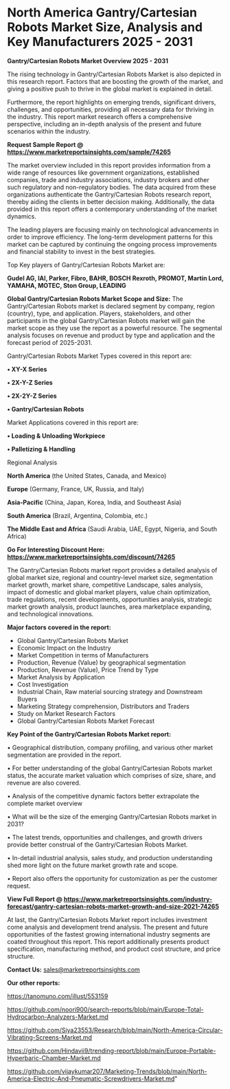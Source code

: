 # North America Gantry/Cartesian Robots Market Size, Analysis and Key Manufacturers 2025 - 2031

<Strong> Gantry/Cartesian Robots Market Overview 2025 - 2031</strong>

The rising technology in Gantry/Cartesian Robots Market is also depicted in this research report. Factors that are boosting the growth of the market, and giving a positive push to thrive in the global market is explained in detail.

Furthermore, the report highlights on emerging trends, significant drivers, challenges, and opportunities, providing all necessary data for thriving in the industry. This report market research offers a comprehensive perspective, including an in-depth analysis of the present and future scenarios within the industry.

<strong>Request Sample Report @ <a href=https://www.marketreportsinsights.com/sample/74265>https://www.marketreportsinsights.com/sample/74265</a></strong>

The market overview included in this report provides information from a wide range of resources like government organizations, established companies, trade and industry associations, industry brokers and other such regulatory and non-regulatory bodies. The data acquired from these organizations authenticate the Gantry/Cartesian Robots research report, thereby aiding the clients in better decision making. Additionally, the data provided in this report offers a contemporary understanding of the market dynamics.

The leading players are focusing mainly on technological advancements in order to improve efficiency. The long-term development patterns for this market can be captured by continuing the ongoing process improvements and financial stability to invest in the best strategies.

Top Key players of Gantry/Cartesian Robots Market are:

<strong>Gudel AG, IAI, Parker, Fibro, BAHR, BOSCH Rexroth, PROMOT, Martin Lord, YAMAHA, MOTEC, Ston Group, LEADING</strong>

<strong><b>Global Gantry/Cartesian Robots Market Scope and Size:</b></strong>
The Gantry/Cartesian Robots market is declared segment by company, region (country), type, and application. Players, stakeholders, and other participants in the global Gantry/Cartesian Robots market will gain the market scope as they use the report as a powerful resource. The segmental analysis focuses on revenue and product by type and application and the forecast period of 2025-2031.

Gantry/Cartesian Robots Market Types covered in this report are:

<strong>• XY-X Series

• 2X-Y-Z Series

• 2X-2Y-Z Series

• Gantry/Cartesian Robots</strong>

Market Applications covered in this report are:

<strong>• Loading & Unloading Workpiece

• Palletizing & Handling</strong> 

Regional Analysis

<strong>North America</strong> (the United States, Canada, and Mexico)

<strong>Europe</strong> (Germany, France, UK, Russia, and Italy)

<strong>Asia-Pacific</strong> (China, Japan, Korea, India, and Southeast Asia)

<strong>South America</strong> (Brazil, Argentina, Colombia, etc.)

<strong>The Middle East and Africa</strong> (Saudi Arabia, UAE, Egypt, Nigeria, and South Africa)

<strong>Go For Interesting Discount Here: <a href=https://www.marketreportsinsights.com/discount/74265>https://www.marketreportsinsights.com/discount/74265</a></strong>

The Gantry/Cartesian Robots market report provides a detailed analysis of global market size, regional and country-level market size, segmentation market growth, market share, competitive Landscape, sales analysis, impact of domestic and global market players, value chain optimization, trade regulations, recent developments, opportunities analysis, strategic market growth analysis, product launches, area marketplace expanding, and technological innovations.

<strong><b>Major factors covered in the report:</b></strong>
<ul>
  <li>Global Gantry/Cartesian Robots Market </li>
  <li>Economic Impact on the Industry</li>
  <li>Market Competition in terms of Manufacturers</li>
  <li>Production, Revenue (Value) by geographical segmentation</li>
  <li>Production, Revenue (Value), Price Trend by Type</li>
  <li>Market Analysis by Application</li>
  <li>Cost Investigation</li>
  <li>Industrial Chain, Raw material sourcing strategy and Downstream Buyers</li>
  <li>Marketing Strategy comprehension, Distributors and Traders</li>
  <li>Study on Market Research Factors</li>
  <li>Global Gantry/Cartesian Robots Market Forecast</li>
</ul>

<strong><b>Key Point of the Gantry/Cartesian Robots Market report:</b></strong>

• Geographical distribution, company profiling, and various other market segmentation are provided in the report.

• For better understanding of the global Gantry/Cartesian Robots market status, the accurate market valuation which comprises of size, share, and revenue are also covered.

• Analysis of the competitive dynamic factors better extrapolate the complete market overview

• What will be the size of the emerging Gantry/Cartesian Robots market in 2031?

• The latest trends, opportunities and challenges, and growth drivers provide better construal of the Gantry/Cartesian Robots Market.

• In-detail industrial analysis, sales study, and production understanding shed more light on the future market growth rate and scope.

• Report also offers the opportunity for customization as per the customer request.

<strong><b>View Full Report @ <a href=https://www.marketreportsinsights.com/industry-forecast/gantry-cartesian-robots-market-growth-and-size-2021-74265>https://www.marketreportsinsights.com/industry-forecast/gantry-cartesian-robots-market-growth-and-size-2021-74265</a></b></strong>


At last, the Gantry/Cartesian Robots Market report includes investment come analysis and development trend analysis. The present and future opportunities of the fastest growing international industry segments are coated throughout this report. This report additionally presents product specification, manufacturing method, and product cost structure, and price structure.

<strong>Contact Us:</strong>
sales@marketreportsinsights.com

<strong>Our other reports:</strong>

<a href=https://tanomuno.com/illust/553159>https://tanomuno.com/illust/553159</a>

<a href=https://github.com/noori900/search-reports/blob/main/Europe-Total-Hydrocarbon-Analyzers-Market.md>https://github.com/noori900/search-reports/blob/main/Europe-Total-Hydrocarbon-Analyzers-Market.md</a>

<a href=https://github.com/Siya23553/Research/blob/main/North-America-Circular-Vibrating-Screens-Market.md>https://github.com/Siya23553/Research/blob/main/North-America-Circular-Vibrating-Screens-Market.md</a>

<a href=https://github.com/Hindavii9/trending-report/blob/main/Europe-Portable-Hyperbaric-Chamber-Market.md>https://github.com/Hindavii9/trending-report/blob/main/Europe-Portable-Hyperbaric-Chamber-Market.md</a>

<a href=https://github.com/vijaykumar207/Marketing-Trends/blob/main/North-America-Electric-And-Pneumatic-Screwdrivers-Market.md>https://github.com/vijaykumar207/Marketing-Trends/blob/main/North-America-Electric-And-Pneumatic-Screwdrivers-Market.md</a>"
